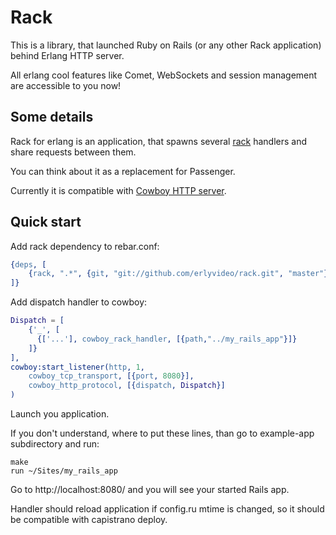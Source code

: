 Rack
====


This is a library, that launched Ruby on Rails (or any other Rack application) behind Erlang HTTP server.

All erlang cool features like Comet, WebSockets and session management are accessible to you now!


Some details
-----

Rack for erlang is an application, that spawns several [rack](http://rack.rubyforge.org/) handlers and share requests between them.

You can think about it as a replacement for Passenger.

Currently it is compatible with [Cowboy HTTP server](https://github.com/extend/cowboy).



Quick start
----------


Add rack dependency to rebar.conf:

```erlang
{deps, [
	{rack, ".*", {git, "git://github.com/erlyvideo/rack.git", "master"}}
]}
```


Add dispatch handler to cowboy:

```erlang
Dispatch = [
	{'_', [
	  {['...'], cowboy_rack_handler, [{path,"../my_rails_app"}]}
	]}
],
cowboy:start_listener(http, 1,
	cowboy_tcp_transport, [{port, 8080}],
	cowboy_http_protocol, [{dispatch, Dispatch}]
)
```
  
Launch you application.

If you don't understand, where to put these lines, than go to example-app subdirectory and run:

```
make
run ~/Sites/my_rails_app
```



Go to http://localhost:8080/ and you will see your started Rails app.

Handler should reload application if config.ru mtime is changed, so it should be compatible with capistrano deploy.